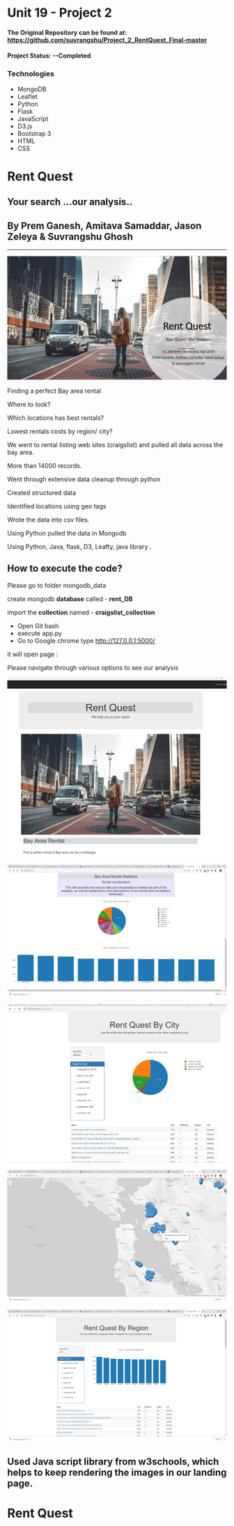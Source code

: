 # Unit 19 - Project 2

#### The Original Repository can be found at: https://github.com/suvrangshu/Project_2_RentQuest_Final-master

#### Project Status: --Completed

### Technologies
* MongoDB
* Leaflet
* Python
* Flask
* JavaScript
* D3.js
* Bootstrap 3
* HTML
* CSS

# Rent Quest
## Your search ...our analysis..

## By Prem Ganesh, Amitava Samaddar, Jason Zeleya & Suvrangshu Ghosh

--------------------------------------------------

![](readmeimages/clip1.jpg)

Finding a perfect Bay area rental

Where to look?

Which locations has best rentals?

Lowest rentals costs by region/ city?

We went to rental listing web sites (craigslist) and pulled all data across the bay area.

More than 14000 records.

Went through extensive data cleanup through python

Created structured data

Identified locations using geo tags

Wrote the data into csv files.

Using Python pulled the data in Mongodb

Using Python, Java, flask, D3, Leafty, java library .



## How to execute the code?

Please go to folder mongodb_data

create mongodb **database** called - **rent_DB**

import the **collection** named - **craigslist_collection**



- Open Git bash
- execute app.py
- Go to Google chrome
type http://127.0.0.1:5000/

it will open page :

Please navigate through various options to see our analysis

![](readmeimages/clip2.jpg)

![](readmeimages/clip3.jpg)

![](readmeimages/clip4.jpg)

![](readmeimages/clip6.jpg)

![](readmeimages/clip5.jpg)


## Used Java script library from w3schools, which helps to keep rendering the images in our landing page.





# Rent Quest
